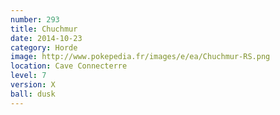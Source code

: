 ```yaml
---
number: 293
title: Chuchmur
date: 2014-10-23
category: Horde
image: http://www.pokepedia.fr/images/e/ea/Chuchmur-RS.png
location: Cave Connecterre
level: 7
version: X
ball: dusk
---
```

